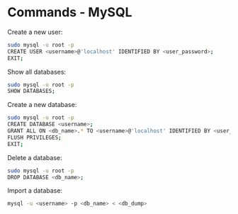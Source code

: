 # Commands - MySQL

Create a new user:

```bash
sudo mysql -u root -p
CREATE USER <username>@'localhost' IDENTIFIED BY <user_password>;
EXIT;
```

Show all databases:

```bash
sudo mysql -u root -p
SHOW DATABASES;
```

Create a new database:

```bash
sudo mysql -u root -p
CREATE DATABASE <username>;
GRANT ALL ON <db_name>.* TO <username>@'localhost' IDENTIFIED BY <user_password> WITH GRANT OPTION;
FLUSH PRIVILEGES;
EXIT;
```

Delete a database:

```bash
sudo mysql -u root -p
DROP DATABASE <db_name>;
```

Import a database:

```bash
mysql -u <username> -p <db_name> < <db_dump>
```
